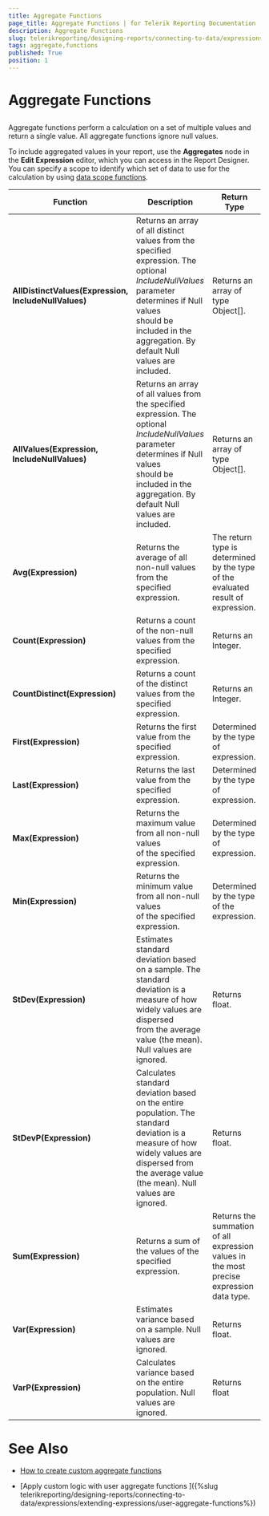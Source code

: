 ```yaml
---
title: Aggregate Functions
page_title: Aggregate Functions | for Telerik Reporting Documentation
description: Aggregate Functions
slug: telerikreporting/designing-reports/connecting-to-data/expressions/expressions-reference/functions/aggregate-functions
tags: aggregate,functions
published: True
position: 1
---
```


# Aggregate Functions



## 

Aggregate functions perform a calculation on a set of multiple values and return a single value. All aggregate           functions ignore null values.         

To include aggregated values in your report, use the __Aggregates__  node in the __Edit Expression__  editor,            which you can access in the Report Designer.            You can specify a scope to identify which set of data to use for the calculation by            using [data            scope functions](3c53d216-23db-4749-8671-c7027d4daf1c#datascopefunctions).         


| Function | Description | Return Type |
| ------ | ------ | ------ |
| __AllDistinctValues(Expression, IncludeNullValues)__ |Returns an array of all distinct values from the specified expression. The optional *IncludeNullValues* parameter determines if Null values<br/>      should be included in the aggregation. By default Null values are included.|Returns an array of type Object[].|
| __AllValues(Expression, IncludeNullValues)__ |Returns an array of all values from the specified expression. The optional *IncludeNullValues* parameter determines if Null values<br/>      should be included in the aggregation. By default Null values are included.|Returns an array of type Object[].|
| __Avg(Expression)__ |Returns the average of all non-null values from the specified expression.|The return type is determined by the type of the evaluated result of expression.|
| __Count(Expression)__ |Returns a count of the non-null values from the specified expression.|Returns an Integer.|
| __CountDistinct(Expression)__ |Returns a count of the distinct values from the specified expression.|Returns an Integer.|
| __First(Expression)__ |Returns the first value from the specified expression.|Determined by the type of expression.|
| __Last(Expression)__ |Returns the last value from the specified expression.|Determined by the type of expression.|
| __Max(Expression)__ |Returns the maximum value from all non-null values <br/>  of the specified expression.|Determined by the type of expression.|
| __Min(Expression)__ |Returns the minimum value from all non-null values <br/>  of the specified expression.|Determined by the type of the expression.|
| __StDev(Expression)__ |Estimates standard deviation based on a sample. The standard deviation is a measure of how widely values are dispersed <br/>  	from the average value (the mean). Null values are ignored.|Returns float.|
| __StDevP(Expression)__ |Calculates standard deviation based on the entire population. The standard deviation is a measure of how widely values are<br/>  	dispersed from the average value (the mean). Null values are ignored.|Returns float.|
| __Sum(Expression)__ |Returns a sum of the values of the specified expression.|Returns the summation of all expression values in the most precise expression data type.|
| __Var(Expression)__ |Estimates variance based on a sample. Null values are ignored.|Returns float.|
| __VarP(Expression)__ |Calculates variance based on the entire population. Null values are ignored.|Returns float|




# See Also


 * [How to create custom aggregate functions](https://www.telerik.com/support/kb/reporting/styling-and-formatting-reports/details/implementing-custom-aggregate-functions-)

 * [Apply custom logic with user aggregate functions ]({%slug telerikreporting/designing-reports/connecting-to-data/expressions/extending-expressions/user-aggregate-functions%})
